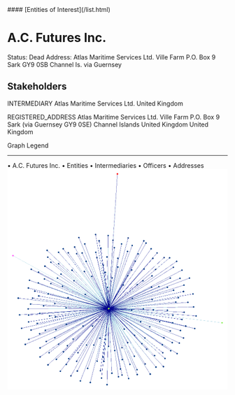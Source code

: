 <link rel="stylesheet" type="text/css" href="../../assets/style.css">
#### [Entities of Interest](/list.html)

# A.C. Futures Inc.
Status: Dead
Address: Atlas Maritime Services Ltd. Ville Farm P.O. Box 9 Sark GY9 0SB Channel Is. via Guernsey

## Stakeholders
INTERMEDIARY
Atlas Maritime Services Ltd.
United Kingdom

REGISTERED_ADDRESS
Atlas Maritime Services Ltd. Ville Farm P.O. Box 9 Sark   (via Guernsey GY9 0SE) Channel Islands United Kingdom
United Kingdom


<div class="legend">
Graph Legend
<hr>
<span class="focus">• A.C. Futures Inc.</span>
<span class="entity">• Entities</span>
<span class="intermediary">• Intermediaries</span>
<span class="officer">• Officers</span>
<span class="address">• Addresses</span>
</div>

<img src="graph.png" alt="">
